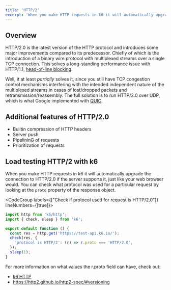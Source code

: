 ```yaml
---
title: 'HTTP/2'
excerpt: 'When you make HTTP requests in k6 it will automatically upgrade the connection to HTTP/2.0 if the server supports it, just like your web browser would.'
---
```


## Overview

HTTP/2.0 is the latest version of the HTTP protocol and introduces some major improvements compared to its predecessor. Chiefly of which is the introduction of a binary wire protocol with multiplexed streams over a single TCP connection. This solves a long-standing performance issue with HTTP/1.1, [head-of-line blocking](https://en.wikipedia.org/wiki/Head-of-line_blocking).

Well, it at least _partially_ solves it, since you still have TCP congestion control mechanisms interfering with the intended independent nature of the multiplexed streams in cases of lost/dropped packets and retransmission/reassembly. The full solution is to run HTTP/2.0 over UDP, which is what Google implemented with [QUIC](https://en.wikipedia.org/wiki/QUIC).

## Additional features of HTTP/2.0

- Builtin compression of HTTP headers
- Server push
- PipelininG of requests
- Prioritization of requests

## Load testing HTTP/2 with k6

When you make HTTP requests in k6 it will automatically upgrade the connection to HTTP/2.0 if the server supports it, just like your web browser would. You can check what protocol was used for a particular request by looking at the `proto` property of the response object.

<CodeGroup labels={["Check if protocol used for request is HTTP/2.0"]} lineNumbers={[true]}>

```javascript
import http from 'k6/http';
import { check, sleep } from 'k6';

export default function () {
  const res = http.get('https://test-api.k6.io/');
  check(res, {
    'protocol is HTTP/2': (r) => r.proto === 'HTTP/2.0',
  });
  sleep(1);
}
```

</CodeGroup>

For more information on what values the r.proto field can have, check out:

- [k6 HTTP](/javascript-api/k6-http/response)
- https://http2.github.io/http2-spec/#versioning
